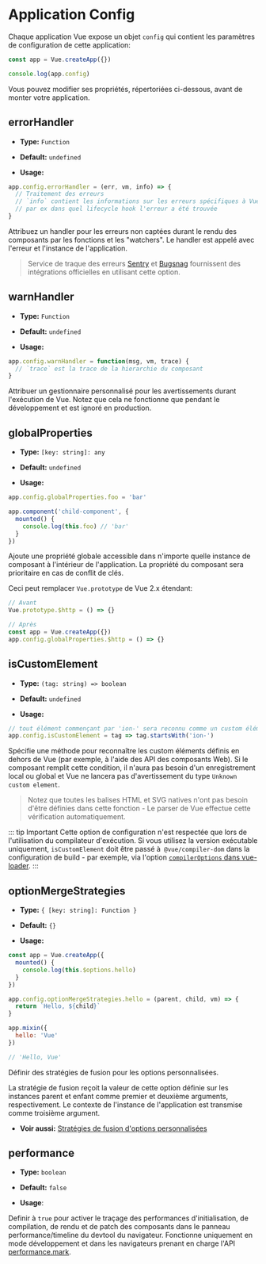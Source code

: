 # Application Config

Chaque application Vue expose un objet `config` qui contient les paramètres de configuration de cette application:

```js
const app = Vue.createApp({})

console.log(app.config)
```

Vous pouvez modifier ses propriétés, répertoriées ci-dessous, avant de monter votre application.

## errorHandler

- **Type:** `Function`

- **Default:** `undefined`

- **Usage:**

```js
app.config.errorHandler = (err, vm, info) => {
  // Traitement des erreurs
  // `info` contient les informations sur les erreurs spécifiques à Vue, 
  // par ex dans quel lifecycle hook l'erreur a été trouvée
}
```

Attribuez un handler pour les erreurs non captées durant le rendu des composants par les fonctions et les "watchers". Le handler est appelé avec l'erreur et l'instance de l'application.

> Service de traque des erreurs [Sentry](https://sentry.io/for/vue/) et [Bugsnag](https://docs.bugsnag.com/platforms/browsers/vue/) fournissent des intégrations officielles en utilisant cette option.

## warnHandler

- **Type:** `Function`

- **Default:** `undefined`

- **Usage:**

```js
app.config.warnHandler = function(msg, vm, trace) {
  // `trace` est la trace de la hierarchie du composant
}
```

Attribuer un gestionnaire personnalisé pour les avertissements durant l'exécution de Vue. Notez que cela ne fonctionne que pendant le développement et est ignoré en production.

## globalProperties

- **Type:** `[key: string]: any`

- **Default:** `undefined`

- **Usage:**

```js
app.config.globalProperties.foo = 'bar'

app.component('child-component', {
  mounted() {
    console.log(this.foo) // 'bar'
  }
})
```

Ajoute une propriété globale accessible dans n'importe quelle instance de composant à l'intérieur de l'application. La propriété du composant sera prioritaire en cas de conflit de clés.

Ceci peut remplacer `Vue.prototype` de Vue 2.x  étendant:

```js
// Avant
Vue.prototype.$http = () => {}

// Après
const app = Vue.createApp({})
app.config.globalProperties.$http = () => {}
```

## isCustomElement

- **Type:** `(tag: string) => boolean`

- **Default:** `undefined`

- **Usage:**

```js
// tout élément commençant par 'ion-' sera reconnu comme un custom élément
app.config.isCustomElement = tag => tag.startsWith('ion-')
```
Spécifie une méthode pour reconnaître les custom éléments définis en dehors de Vue (par exemple, à l'aide des API des composants Web). Si le composant remplit cette condition, il n'aura pas besoin d'un enregistrement local ou global et Vue ne lancera pas d'avertissement du type `Unknown custom element`.

> Notez que toutes les balises HTML et SVG natives n'ont pas besoin d'être définies dans cette fonction - Le parser de Vue effectue cette vérification automatiquement.


::: tip Important
Cette option de configuration n'est respectée que lors de l'utilisation du compilateur d'exécution. Si vous utilisez la version exécutable uniquement, `isCustomElement` doit être passé à` @vue/compiler-dom` dans la configuration de build - par exemple, via l'option [`compilerOptions` dans vue-loader](https://vue-loader.vuejs.org/options.html#compileroptions).
:::

## optionMergeStrategies

- **Type:** `{ [key: string]: Function }`

- **Default:** `{}`

- **Usage:**

```js
const app = Vue.createApp({
  mounted() {
    console.log(this.$options.hello)
  }
})

app.config.optionMergeStrategies.hello = (parent, child, vm) => {
  return `Hello, ${child}`
}

app.mixin({
  hello: 'Vue'
})

// 'Hello, Vue'
```

Définir des stratégies de fusion pour les options personnalisées.

La stratégie de fusion reçoit la valeur de cette option définie sur les instances parent et enfant comme premier et deuxième arguments, respectivement. Le contexte de l'instance de l'application est transmise comme troisième argument.


- **Voir aussi:** [Stratégies de fusion d'options personnalisées](../guide/mixins.html#strategies-de-fusion-d-options-personnalisees)

## performance

- **Type:** `boolean`

- **Default:** `false`

- **Usage**:

Definir à `true` pour activer le traçage des performances d'initialisation, de compilation, de rendu et de patch des composants dans le panneau performance/timeline du devtool du navigateur. Fonctionne uniquement en mode développement et dans les navigateurs prenant en charge l'API [performance.mark](https://developer.mozilla.org/en-US/docs/Web/API/Performance/mark).
